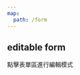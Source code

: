 ```yaml
---
map:
  path: /form
---
```


## editable form

點擊表單區進行編輯模式

<demo 
  src="../components/form/editableForm.vue"
  title="editable form"
  desc="點擊進入輸入模式的表單">
</demo>

<API src="../components/EnhancedElForm.vue" lang="zh"></API>
